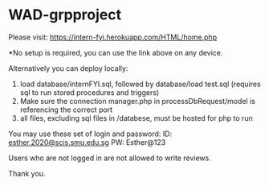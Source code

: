 # WAD-grpproject

Please visit: https://intern-fyi.herokuapp.com/HTML/home.php

*No setup is required, you can use the link above on any device.

Alternatively you can deploy locally:

1. load database/internFYI.sql, followed by database/load test.sql (requires sql to run stored procedures and triggers)
2. Make sure the connection manager.php in processDbRequest/model is referencing the correct port
3. all files, excluding sql files in /databese, must be hosted for php to run

You may use these set of login and password:
 ID: esther.2020@scis.smu.edu.sg
 PW: Esther@123

Users who are not logged in are not allowed to write reviews.

Thank you.